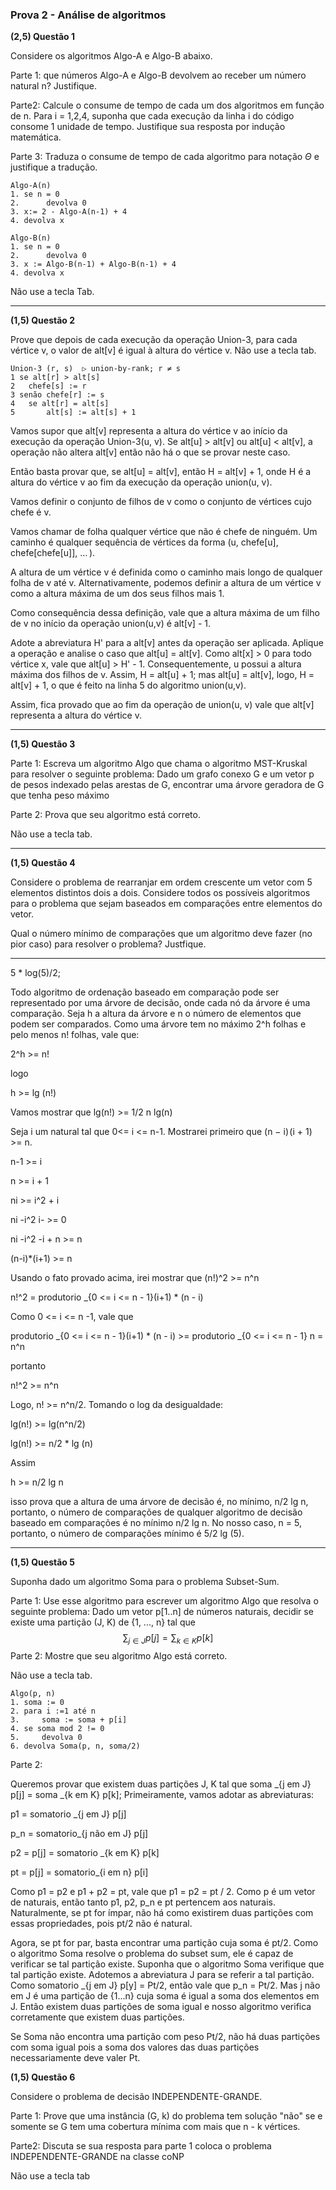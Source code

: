 ### Prova 2 - Análise de algoritmos

**(2,5) Questão 1**

Considere os algoritmos Algo-A e Algo-B abaixo.

Parte 1: que números Algo-A e Algo-B devolvem ao receber um número natural n? Justifique.

Parte2: Calcule o consume de tempo de cada um dos algoritmos em função de n. Para i = 1,2,4, suponha que cada execução da linha i do código consome 1 unidade de tempo. Justifique sua resposta por indução matemática.

Parte 3: Traduza o consume de tempo de cada algoritmo para notação $\Theta$ e justifique a tradução.



``` 
Algo-A(n)
1. se n = 0
2.		devolva 0
3. x:= 2 - Algo-A(n-1) + 4
4. devolva x
```



``` 
Algo-B(n)
1. se n = 0
2. 		devolva 0
3. x := Algo-B(n-1) + Algo-B(n-1) + 4
4. devolva x
```

Não use a tecla Tab.

***

**(1,5) Questão 2**

Prove que depois de cada execução da operação Union-3, para cada vértice v, o valor de alt[v] é igual à altura do vértice v. Não use a tecla tab.

```
Union-3 (r, s)  ▷ union-by-rank; r ≠ s
1 se alt[r] > alt[s]
2 	chefe[s] := r
3 senão chefe[r] := s
4 	se alt[r] = alt[s]
5 		alt[s] := alt[s] + 1 
```

Vamos supor que alt[v] representa a altura do vértice v ao início da execução da operação Union-3(u, v). Se alt[u] > alt[v] ou alt[u] < alt[v], a operação não altera alt[v] então não há o que se provar neste caso.



Então basta provar que, se alt[u] = alt[v], então H = alt[v] + 1, onde H é a altura do vértice v ao fim da execução da operação union(u, v).

Vamos definir o conjunto de filhos de v como o conjunto de vértices cujo chefe é v.

 Vamos chamar de folha qualquer vértice que não é chefe de ninguém. Um caminho é qualquer sequência de vértices da forma (u,  chefe[u], chefe[chefe[u]],  … ).

A altura de um vértice v é definida como o caminho mais longo de qualquer folha de v até v. Alternativamente, podemos definir a altura de um vértice v como a altura máxima de um dos seus filhos mais 1.

Como consequência dessa definição, vale que a altura máxima de um filho de v no início da operação union(u,v) é alt[v] - 1.

Adote a abreviatura H' para a alt[v] antes da operação ser aplicada. Aplique a operação e analise o caso que alt[u] = alt[v]. Como alt[x] > 0  para todo vértice x, vale que alt[u] > H' - 1. Consequentemente, u possui a altura máxima dos filhos de v. Assim, H = alt[u] + 1; mas alt[u] = alt[v], logo, H = alt[v] + 1, o que é feito na linha 5 do algoritmo union(u,v).



Assim, fica provado que ao fim da operação de union(u, v)  vale que alt[v] representa a altura do vértice v.

***



**(1,5) Questão 3**

Parte 1: Escreva um algoritmo Algo que chama o algoritmo MST-Kruskal para resolver o seguinte problema: Dado um grafo conexo G e um vetor p de pesos indexado pelas arestas de G, encontrar uma árvore geradora de G que tenha peso máximo

Parte 2: Prova que seu algoritmo está correto.

Não use a tecla tab.



***

**(1,5) Questão 4**



Considere o problema de rearranjar em ordem crescente um vetor com 5 elementos distintos dois a dois. Considere todos os possíveis algoritmos para o problema que sejam baseados em comparações entre elementos do vetor. 

Qual o número mínimo de comparações que um algoritmo deve fazer (no pior caso) para resolver o problema? Justfique.

***

5 * log(5)/2;

Todo algoritmo de ordenação baseado em comparação pode ser representado por uma árvore de decisão, onde cada nó da árvore é uma comparação. Seja h a altura da árvore e n o número de elementos que podem ser comparados. Como uma árvore tem no máximo 2^h folhas e pelo menos n! folhas, vale que:

2^h >= n!

logo

h >= lg (n!)



Vamos mostrar que lg(n!) >= 1/2 n lg(n)



Seja i um natural tal que 0<= i <= n-1. Mostrarei primeiro que (n − i) (i + 1) >= n.

n-1 >= i

n >= i + 1

ni >= i^2 + i

ni -i^2 i- >= 0

ni -i^2 -i + n >= n

(n-i)*(i+1) >= n

Usando o fato provado acima, irei mostrar que (n!)^2 >= n^n



n!^2 = produtorio _{0 <= i <= n - 1}(i+1) * (n - i)

Como 0 <= i <= n -1, vale que

produtorio _{0 <= i <= n - 1}(i+1) * (n - i) >= produtorio _{0 <= i <= n - 1} n = n^n

portanto

n!^2 >= n^n



Logo, n! >= n^n/2. Tomando o log da desigualdade:

lg(n!) >= lg(n^n/2)

lg(n!) >= n/2 * lg (n)

Assim

h >= n/2 lg n

isso prova que a altura de uma árvore de decisão é, no mínimo, n/2 lg n, portanto, o número de comparações de qualquer algoritmo de decisão baseado em comparações é no mínimo n/2 lg n. No nosso caso, n = 5, portanto, o número de comparações mínimo é 5/2 lg (5).



***

**(1,5) Questão 5**



Suponha dado um algoritmo Soma para o problema Subset-Sum.

Parte 1: Use esse algoritmo para escrever um algoritmo Algo que resolva o seguinte problema: Dado um vetor p[1..n] de números naturais, decidir se existe uma partição (J, K) de {1, ..., n} tal que 
$$
\sum_{j \in J}p[j] = \sum_{k \in K}p[k]
$$
Parte 2: Mostre que seu algoritmo Algo está correto.



Não use a tecla tab.



```
Algo(p, n)
1. soma := 0
2. para i :=1 até n
3.     soma := soma + p[i]
4. se soma mod 2 != 0
5.     devolva 0
6. devolva Soma(p, n, soma/2)
```

Parte 2:



Queremos provar que existem duas partições J, K tal que soma _{j em J} p[j] = soma _{k em K} p[k]; Primeiramente, vamos adotar as abreviaturas: 



p1 =  somatorio _{j em J} p[j]

p_n = somatorio_{j não em J} p[j]

p2 = p[j] = somatorio _{k em K} p[k]

pt = p[j] = somatorio_{i em n} p[i]

Como p1 = p2 e p1 + p2 = pt, vale que p1 = p2 = pt / 2. Como p é um vetor de naturais, então tanto p1, p2, p_n e pt pertencem aos naturais. Naturalmente, se pt for ímpar, não há como existirem duas partições com essas propriedades, pois pt/2 não é natural.

Agora, se pt for par, basta encontrar uma partição cuja soma é pt/2. Como o algoritmo Soma resolve o problema do subset sum, ele é capaz de verificar se tal partição existe. Suponha que o algoritmo Soma verifique que tal partição existe. Adotemos a abreviatura J para se referir a tal partição. Como somatorio _{j em J} p[y] = Pt/2, então vale que p_n = Pt/2. Mas j não em J é uma partição de {1...n} cuja soma é igual a soma dos elementos em J. Então existem duas partições de soma igual e nosso algoritmo verifica corretamente que existem duas partições.



Se Soma não encontra uma partição com peso Pt/2, não há duas partições com soma igual pois a soma dos valores das duas partições necessariamente deve valer Pt.



**(1,5) Questão 6** 



Considere o problema de decisão INDEPENDENTE-GRANDE.

Parte 1: Prove que uma instância (G, k) do problema tem solução "não" se e somente se G tem uma cobertura mínima com mais que  n - k vértices.

Parte2: Discuta se sua resposta para parte 1 coloca o problema INDEPENDENTE-GRANDE na classe coNP

Não use a tecla tab